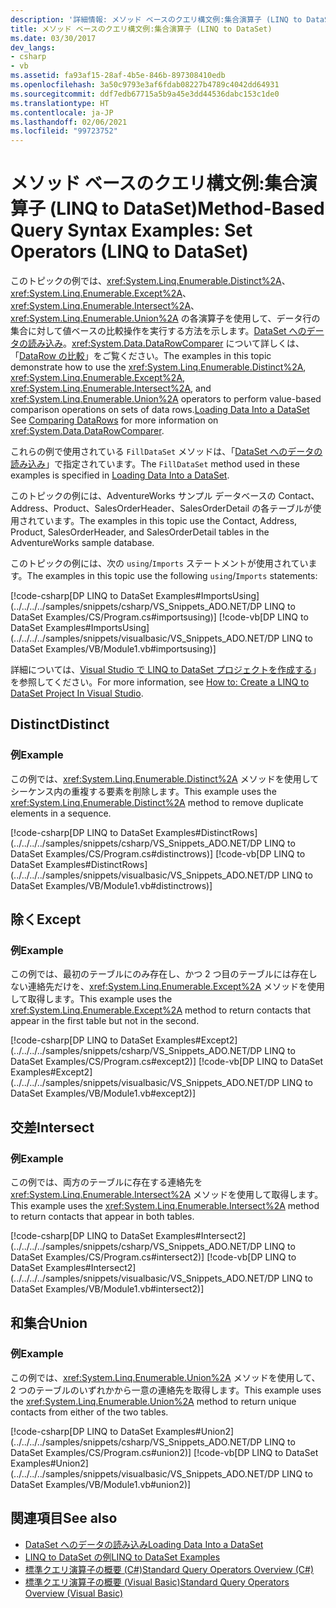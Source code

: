 ```yaml
---
description: '詳細情報: メソッド ベースのクエリ構文例:集合演算子 (LINQ to DataSet)'
title: メソッド ベースのクエリ構文例:集合演算子 (LINQ to DataSet)
ms.date: 03/30/2017
dev_langs:
- csharp
- vb
ms.assetid: fa93af15-28af-4b5e-846b-897308410edb
ms.openlocfilehash: 3a50c9793e3af6fdab08227b4789c4042dd64931
ms.sourcegitcommit: ddf7edb67715a5b9a45e3dd44536dabc153c1de0
ms.translationtype: HT
ms.contentlocale: ja-JP
ms.lasthandoff: 02/06/2021
ms.locfileid: "99723752"
---
```

# <a name="method-based-query-syntax-examples-set-operators-linq-to-dataset"></a><span data-ttu-id="8690e-103">メソッド ベースのクエリ構文例:集合演算子 (LINQ to DataSet)</span><span class="sxs-lookup"><span data-stu-id="8690e-103">Method-Based Query Syntax Examples: Set Operators (LINQ to DataSet)</span></span>

<span data-ttu-id="8690e-104">このトピックの例では、<xref:System.Linq.Enumerable.Distinct%2A>、<xref:System.Linq.Enumerable.Except%2A>、<xref:System.Linq.Enumerable.Intersect%2A>、<xref:System.Linq.Enumerable.Union%2A> の各演算子を使用して、データ行の集合に対して値ベースの比較操作を実行する方法を示します。[DataSet へのデータの読み込み](loading-data-into-a-dataset.md)。<xref:System.Data.DataRowComparer> について詳しくは、「[DataRow の比較](comparing-datarows-linq-to-dataset.md)」をご覧ください。</span><span class="sxs-lookup"><span data-stu-id="8690e-104">The examples in this topic demonstrate how to use the <xref:System.Linq.Enumerable.Distinct%2A>, <xref:System.Linq.Enumerable.Except%2A>, <xref:System.Linq.Enumerable.Intersect%2A>, and <xref:System.Linq.Enumerable.Union%2A> operators to perform value-based comparison operations on sets of data rows.[Loading Data Into a DataSet](loading-data-into-a-dataset.md) See [Comparing DataRows](comparing-datarows-linq-to-dataset.md) for more information on <xref:System.Data.DataRowComparer>.</span></span>  
  
 <span data-ttu-id="8690e-105">これらの例で使用されている `FillDataSet` メソッドは、「[DataSet へのデータの読み込み](loading-data-into-a-dataset.md)」で指定されています。</span><span class="sxs-lookup"><span data-stu-id="8690e-105">The `FillDataSet` method used in these examples is specified in [Loading Data Into a DataSet](loading-data-into-a-dataset.md).</span></span>  
  
 <span data-ttu-id="8690e-106">このトピックの例には、AdventureWorks サンプル データベースの Contact、Address、Product、SalesOrderHeader、SalesOrderDetail の各テーブルが使用されています。</span><span class="sxs-lookup"><span data-stu-id="8690e-106">The examples in this topic use the Contact, Address, Product, SalesOrderHeader, and SalesOrderDetail tables in the AdventureWorks sample database.</span></span>  
  
 <span data-ttu-id="8690e-107">このトピックの例には、次の `using`/`Imports` ステートメントが使用されています。</span><span class="sxs-lookup"><span data-stu-id="8690e-107">The examples in this topic use the following `using`/`Imports` statements:</span></span>  
  
 [!code-csharp[DP LINQ to DataSet Examples#ImportsUsing](../../../../samples/snippets/csharp/VS_Snippets_ADO.NET/DP LINQ to DataSet Examples/CS/Program.cs#importsusing)]
 [!code-vb[DP LINQ to DataSet Examples#ImportsUsing](../../../../samples/snippets/visualbasic/VS_Snippets_ADO.NET/DP LINQ to DataSet Examples/VB/Module1.vb#importsusing)]  
  
 <span data-ttu-id="8690e-108">詳細については、[Visual Studio で LINQ to DataSet プロジェクトを作成する](how-to-create-a-linq-to-dataset-project-in-vs.md)」を参照してください。</span><span class="sxs-lookup"><span data-stu-id="8690e-108">For more information, see [How to: Create a LINQ to DataSet Project In Visual Studio](how-to-create-a-linq-to-dataset-project-in-vs.md).</span></span>  
  
## <a name="distinct"></a><span data-ttu-id="8690e-109">Distinct</span><span class="sxs-lookup"><span data-stu-id="8690e-109">Distinct</span></span>  
  
### <a name="example"></a><span data-ttu-id="8690e-110">例</span><span class="sxs-lookup"><span data-stu-id="8690e-110">Example</span></span>  

 <span data-ttu-id="8690e-111">この例では、<xref:System.Linq.Enumerable.Distinct%2A> メソッドを使用してシーケンス内の重複する要素を削除します。</span><span class="sxs-lookup"><span data-stu-id="8690e-111">This example uses the <xref:System.Linq.Enumerable.Distinct%2A> method to remove duplicate elements in a sequence.</span></span>  
  
 [!code-csharp[DP LINQ to DataSet Examples#DistinctRows](../../../../samples/snippets/csharp/VS_Snippets_ADO.NET/DP LINQ to DataSet Examples/CS/Program.cs#distinctrows)]
 [!code-vb[DP LINQ to DataSet Examples#DistinctRows](../../../../samples/snippets/visualbasic/VS_Snippets_ADO.NET/DP LINQ to DataSet Examples/VB/Module1.vb#distinctrows)]  
  
## <a name="except"></a><span data-ttu-id="8690e-112">除く</span><span class="sxs-lookup"><span data-stu-id="8690e-112">Except</span></span>  
  
### <a name="example"></a><span data-ttu-id="8690e-113">例</span><span class="sxs-lookup"><span data-stu-id="8690e-113">Example</span></span>  

 <span data-ttu-id="8690e-114">この例では、最初のテーブルにのみ存在し、かつ 2 つ目のテーブルには存在しない連絡先だけを、<xref:System.Linq.Enumerable.Except%2A> メソッドを使用して取得します。</span><span class="sxs-lookup"><span data-stu-id="8690e-114">This example uses the <xref:System.Linq.Enumerable.Except%2A> method to return contacts that appear in the first table but not in the second.</span></span>  
  
 [!code-csharp[DP LINQ to DataSet Examples#Except2](../../../../samples/snippets/csharp/VS_Snippets_ADO.NET/DP LINQ to DataSet Examples/CS/Program.cs#except2)]
 [!code-vb[DP LINQ to DataSet Examples#Except2](../../../../samples/snippets/visualbasic/VS_Snippets_ADO.NET/DP LINQ to DataSet Examples/VB/Module1.vb#except2)]  
  
## <a name="intersect"></a><span data-ttu-id="8690e-115">交差</span><span class="sxs-lookup"><span data-stu-id="8690e-115">Intersect</span></span>  
  
### <a name="example"></a><span data-ttu-id="8690e-116">例</span><span class="sxs-lookup"><span data-stu-id="8690e-116">Example</span></span>  

 <span data-ttu-id="8690e-117">この例では、両方のテーブルに存在する連絡先を <xref:System.Linq.Enumerable.Intersect%2A> メソッドを使用して取得します。</span><span class="sxs-lookup"><span data-stu-id="8690e-117">This example uses the <xref:System.Linq.Enumerable.Intersect%2A> method to return contacts that appear in both tables.</span></span>  
  
 [!code-csharp[DP LINQ to DataSet Examples#Intersect2](../../../../samples/snippets/csharp/VS_Snippets_ADO.NET/DP LINQ to DataSet Examples/CS/Program.cs#intersect2)]
 [!code-vb[DP LINQ to DataSet Examples#Intersect2](../../../../samples/snippets/visualbasic/VS_Snippets_ADO.NET/DP LINQ to DataSet Examples/VB/Module1.vb#intersect2)]  
  
## <a name="union"></a><span data-ttu-id="8690e-118">和集合</span><span class="sxs-lookup"><span data-stu-id="8690e-118">Union</span></span>  
  
### <a name="example"></a><span data-ttu-id="8690e-119">例</span><span class="sxs-lookup"><span data-stu-id="8690e-119">Example</span></span>  

 <span data-ttu-id="8690e-120">この例では、<xref:System.Linq.Enumerable.Union%2A> メソッドを使用して、2 つのテーブルのいずれかから一意の連絡先を取得します。</span><span class="sxs-lookup"><span data-stu-id="8690e-120">This example uses the <xref:System.Linq.Enumerable.Union%2A> method to return unique contacts from either of the two tables.</span></span>  
  
 [!code-csharp[DP LINQ to DataSet Examples#Union2](../../../../samples/snippets/csharp/VS_Snippets_ADO.NET/DP LINQ to DataSet Examples/CS/Program.cs#union2)]
 [!code-vb[DP LINQ to DataSet Examples#Union2](../../../../samples/snippets/visualbasic/VS_Snippets_ADO.NET/DP LINQ to DataSet Examples/VB/Module1.vb#union2)]  
  
## <a name="see-also"></a><span data-ttu-id="8690e-121">関連項目</span><span class="sxs-lookup"><span data-stu-id="8690e-121">See also</span></span>

- [<span data-ttu-id="8690e-122">DataSet へのデータの読み込み</span><span class="sxs-lookup"><span data-stu-id="8690e-122">Loading Data Into a DataSet</span></span>](loading-data-into-a-dataset.md)
- [<span data-ttu-id="8690e-123">LINQ to DataSet の例</span><span class="sxs-lookup"><span data-stu-id="8690e-123">LINQ to DataSet Examples</span></span>](linq-to-dataset-examples.md)
- [<span data-ttu-id="8690e-124">標準クエリ演算子の概要 (C#)</span><span class="sxs-lookup"><span data-stu-id="8690e-124">Standard Query Operators Overview (C#)</span></span>](../../../csharp/programming-guide/concepts/linq/standard-query-operators-overview.md)
- [<span data-ttu-id="8690e-125">標準クエリ演算子の概要 (Visual Basic)</span><span class="sxs-lookup"><span data-stu-id="8690e-125">Standard Query Operators Overview (Visual Basic)</span></span>](../../../visual-basic/programming-guide/concepts/linq/standard-query-operators-overview.md)
